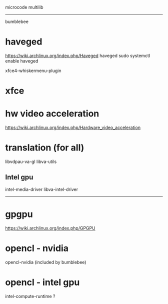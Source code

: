 
microcode
multilib



********

bumblebee

# haveged
https://wiki.archlinux.org/index.php/Haveged
haveged
sudo systemctl enable haveged


xfce4-whiskermenu-plugin

# xfce


# hw video acceleration
https://wiki.archlinux.org/index.php/Hardware_video_acceleration

# translation (for all)
libvdpau-va-gl
libva-utils

## Intel gpu
intel-media-driver
libva-intel-driver

-----

# gpgpu
https://wiki.archlinux.org/index.php/GPGPU

# opencl - nvidia
opencl-nvidia (included by bumblebee)

# opencl - intel gpu
intel-compute-runtime
?
